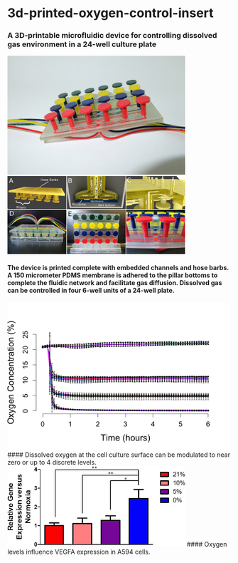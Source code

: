 # 3d-printed-oxygen-control-insert
### A 3D-printable microfluidic device for controlling dissolved gas environment in a 24-well culture plate

<img src="images/insert.JPG" style="width: 400px;"/>

<img src="images/Fig1.png" style="width: 400px;"/>

#### The device is printed complete with embedded channels and hose barbs. A 150 micrometer PDMS membrane is adhered to the pillar bottoms to complete the fluidic network and facilitate gas diffusion. Dissolved gas can be controlled in four 6-well units of a 24-well plate. 

<img src="images/Fig2.png" style="width: 500px;"/>
#### Dissolved oxygen at the cell culture surface can be modulated to near zero or up to 4 discrete levels.

<img src="images/Fig3.png" style="width: 400px;"/>
#### Oxygen levels influence VEGFA expression in A594 cells.


